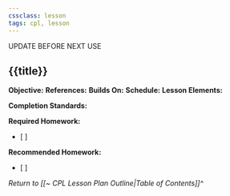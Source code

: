 ```yaml
---
cssclass: lesson
tags: cpl, lesson
---
```

UPDATE BEFORE NEXT USE
## {{title}}

**Objective:** 
**References:** 
**Builds On:** 
**Schedule:** 
**Lesson Elements:**


**Completion Standards:** 

**Required Homework:** 
- [ ] 

**Recommended Homework:** 
- [ ] 

*Return to [[~ CPL Lesson Plan Outline|Table of Contents]]^*